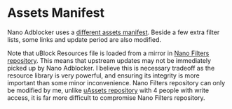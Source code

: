 # Assets Manifest

Nano Adblocker uses a
[different assets manifest](https://github.com/NanoAdblocker/NanoCore2/blob/master/src/assets.json).
Beside a few extra filter lists, some links and update period are also
modified.

Note that uBlock Resources file is loaded from a mirror in
[Nano Filters repository](https://github.com/NanoAdblocker/NanoFilters). This
means that upstream updates may not be immediately picked up by Nano Adblocker.
I believe this is necessary tradeoff as the resource library is very powerful,
and ensuring its integrity is more important than some minor inconvenience.
Nano Filters repository can only be modified by me, unlike
[uAssets repository](https://github.com/uBlockOrigin/uAssets) with 4 people
with write access, it is far more difficult to compromise Nano Filters
repository.
